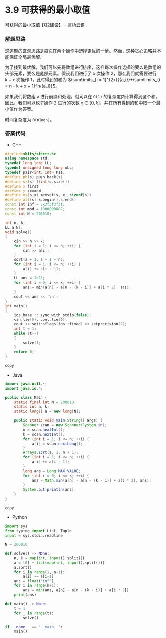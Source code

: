 # 3.9 可获得的最小取值

[可获得的最小取值【Q2建设】 - 蓝桥云课](https://www.lanqiao.cn/problems/3142/learning/)

### 解题思路

这道题的直观思路是每次在两个操作中选择更优的一步。然而，这种贪心策略并不能保证全局最优解。

为了找到最优解，我们可以先将数组进行排序，这样每次操作选择的要么是数组的头部元素，要么是尾部元素。假设我们进行了 $x$ 次操作 2，那么我们就需要进行 $k−x$ 次操作 1，此时得到的和为 $\sum\limits_{i = 1}^{2x}{{a_i}}+\sum\limits_{i = n - k + x + 1}^n{{a_i}}$​。

如果我们将数组 a 进行前缀和处理，就可以在 `O(1)` 的复杂度内计算得到这个和。因此，我们可以枚举操作 2 进行的次数 $x∈[0,k]$，并在所有得到的和中取一个最小值作为答案。

时间复杂度为 `O(nlogn)`。

### 答案代码

* C++

```c++
#include<bits/stdc++.h>
using namespace std;
typedef long long LL;
typedef unsigned long long uLL;
typedef pair<int, int> PII;
#define pb(s) push_back(s)
#define sz(s) ((int)s.size())
#define x first
#define y second
#define ms(s,x) memset(s, x, sizeof(s))
#define all(s) s.begin(),s.end()
const int inf = 0x3f3f3f3f;
const int mod = 1000000007;
const int N = 200010;

int n, k;
LL a[N];
void solve()
{
    cin >> n >> k;
    for (int i = 1; i <= n; ++i) {
        cin >> a[i];
    }
    sort(a + 1, a + 1 + n);
    for (int i = 1; i <= n; ++i) {
        a[i] += a[i - 1];
    }
    LL ans = 1e18;
    for (int i = 0; i <= k; ++i) {
        ans = min(a[n] - a[n - (k - i)] + a[i * 2], ans);
    }
    cout << ans << '\n';
}
int main()
{
    ios_base :: sync_with_stdio(false);
    cin.tie(0); cout.tie(0);
    cout << setiosflags(ios::fixed) << setprecision(2);
    int t = 1;
    while (t--)
    {
        solve();
    }
    return 0;
}

copy
```

* Java

```java
import java.util.*;
import java.io.*;

public class Main {
    static final int N = 200010;
    static int n, k;
    static long[] a = new long[N];

    public static void main(String[] args) {
        Scanner scan = new Scanner(System.in);
        n = scan.nextInt();
        k = scan.nextInt();
        for (int i = 1; i <= n; ++i) {
            a[i] = scan.nextLong();
        }
        Arrays.sort(a, 1, n + 1);
        for (int i = 1; i <= n; ++i) {
            a[i] += a[i - 1];
        }
        long ans = Long.MAX_VALUE;
        for (int i = 0; i <= k; ++i) {
            ans = Math.min(a[n] - a[n - (k - i)] + a[i * 2], ans);
        }
        System.out.println(ans);
    }
}

copy
```

* Python

```python
import sys
from typing import List, Tuple
input = sys.stdin.readline

N = 200010

def solve() -> None:
    n, k = map(int, input().split())
    a = [0] + list(map(int, input().split()))
    a.sort()
    for i in range(1, n+1):
        a[i] += a[i-1]
    ans = float('inf')
    for i in range(k+1):
        ans = min(ans, a[n] - a[n - (k - i)] + a[i * 2])
    print(ans)

def main() -> None:
    t = 1
    for _ in range(t):
        solve()

if __name__ == '__main__':
    main()
```